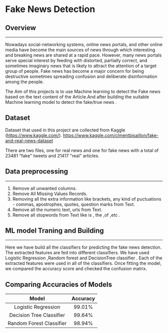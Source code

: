 # **Fake News Detection**
## **Overview**
---
Nowadays social-networking systems, online news portals, and other online media have become the main sources of news through which interesting and breaking news are shared at a rapid pace. However, many news portals serve special interest by feeding with distorted, partially correct, and sometimes imaginary news that is likely to attract the attention of a target group of people. Fake
news has become a major concern for being destructive sometimes spreading confusion and deliberate disinformation among the people.

The Aim of this projects is to use  Machine learning  to detect the Fake news based on the text content of the Article.And after building the suitable Machine learning model to detect the fake/true news .


## **Dataset**
Dataset that used in this project are collected from Kaggle (https://www.kaggle.com/).
https://www.kaggle.com/clmentbisaillon/fake-and-real-news-dataset

There are two files, one for real news and one for fake news with a total of 23481 "fake" tweets and 21417 "real" articles.

## **Data preprocessing**
---
1. Remove all unwanted columns.
2. Remove All Missing Values Records.
3. Removing all the extra information like brackets, any kind of puctuations - commas, apostrophes, quotes, question marks from Text.
4. Remove all the numeric text, urls from Text.
5. Remove all stopwords from Text like is , the ,of ,etc .


## **ML model Traning and Building**
---
Here we have build all the classifiers for predicting the fake news detection. The extracted features are fed into different classifiers. We have used Logistic Regression  ,Random forest and   DecisionTree classifier . Each of the extracted features were used in all of the classifiers. Once fitting the model, we compared the accuracy score and checked the confusion matrix.


## Comparing Accuracies of Models

| Model                     | Accuracy     |
|:-------------------------:|:------------:|
| Logistic Regression       | 99.01%       |
| Decision Tree Classifier  | 99.64%       |
| Random Forest Classifier  | 98.94%       |


